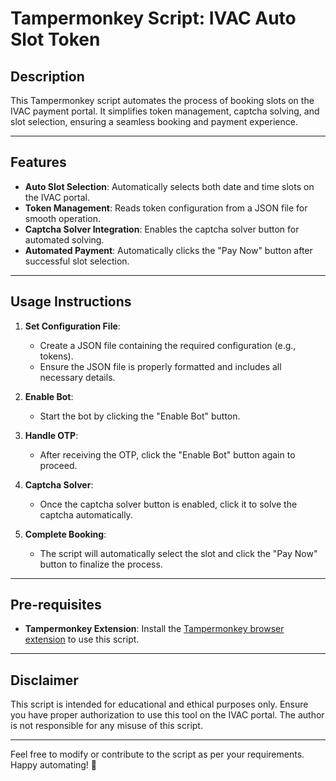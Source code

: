 # Tampermonkey Script: IVAC Auto Slot Token

## Description
This Tampermonkey script automates the process of booking slots on the IVAC payment portal. It simplifies token management, captcha solving, and slot selection, ensuring a seamless booking and payment experience.

---

## Features
- **Auto Slot Selection**: Automatically selects both date and time slots on the IVAC portal.
- **Token Management**: Reads token configuration from a JSON file for smooth operation.
- **Captcha Solver Integration**: Enables the captcha solver button for automated solving.
- **Automated Payment**: Automatically clicks the "Pay Now" button after successful slot selection.

---

## Usage Instructions
1. **Set Configuration File**:
   - Create a JSON file containing the required configuration (e.g., tokens).
   - Ensure the JSON file is properly formatted and includes all necessary details.

2. **Enable Bot**:
   - Start the bot by clicking the "Enable Bot" button.

3. **Handle OTP**:
   - After receiving the OTP, click the "Enable Bot" button again to proceed.

4. **Captcha Solver**:
   - Once the captcha solver button is enabled, click it to solve the captcha automatically.

5. **Complete Booking**:
   - The script will automatically select the slot and click the "Pay Now" button to finalize the process.

---

## Pre-requisites
- **Tampermonkey Extension**: Install the [Tampermonkey browser extension](https://www.tampermonkey.net/) to use this script.


---

## Disclaimer
This script is intended for educational and ethical purposes only. Ensure you have proper authorization to use this tool on the IVAC portal. The author is not responsible for any misuse of this script.

---

Feel free to modify or contribute to the script as per your requirements. Happy automating! 🚀
